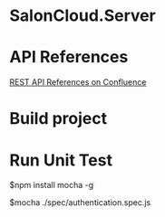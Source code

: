 SalonCloud.Server
=================

API References
==============

[REST API References on
Confluence](https://smisyteam.atlassian.net/wiki/display/SC/REST+API+References)

Build project
=============

Run Unit Test
=============

\$npm install mocha -g

\$mocha ./spec/authentication.spec.js
